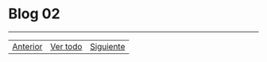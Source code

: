 # Blog 02



***
<table align="center" width="100%">
  <tr>
    <td align="center">
      <a href="./Blog01.md">Anterior</a>
    </td>
    <td align="center">
      <a href="https://github.com/negebauer/IIC3633-Blog">Ver todo</a>
    </td>
    <td align="center">
      <a href="./Blog03.md">Siguiente</a>
    </td>
  </tr>
</table>
